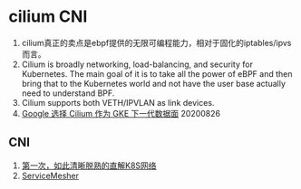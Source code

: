 # cilium CNI

1. cilium真正的卖点是ebpf提供的无限可编程能力，相对于固化的iptables/ipvs而言。
2.  Cilium is broadly networking, load-balancing, and security for Kubernetes. The main goal of it is to take all the power of eBPF and then bring that to the Kubernetes world and not have the user base actually need to understand BPF.
3.  Cilium supports both VETH/IPVLAN as link devices.
4.  [Google 选择 Cilium 作为 GKE 下一代数据面](https://zhuanlan.zhihu.com/p/195759300) 20200826

## CNI
1. [第一次，如此清晰脱熟的直解K8S网络](https://mp.weixin.qq.com/s/GSiNlvu-J7QC4C0ec-f56Q)
2. [ServiceMesher](https://www.servicemesher.com/blog/202002-network-service-mesh/)